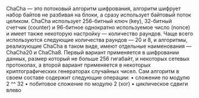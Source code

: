 ChaCha — это потоковый алгоритм шифрования, алгоритм шифрует набор байтов не разбивая на блоки, а сразу использует байтовый поток целиком. ChaCha использует 256-битный ключ (key), 32-битный счетчик (counter) и 96-битное однократно используемое число (nonce) и имеет также некоторую настройку — количество раундов. Чаще всего используются следующие количества раундов — 20 и 8, и алгоритмы, реализующие ChaCha в таком виде, имеют отдельные наименования — ChaCha20 и ChaCha8. Первый вариант применяется в шифровании данных, размер который не больше 256 гигабайт, и некоторых сетевых протоколах, а второй вариант применяется в некоторых криптографических генераторах случайных чисел. 
Сам алгоритм в своем составе содержит следующие операции:
•	сложение по модулю 2 ^^ 32
•	побитовое сложение по модулю 2 (xor)
•	циклическое сдвиги влево
